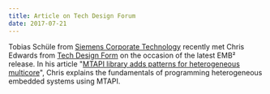 ```yaml
---
title: Article on Tech Design Forum
date: 2017-07-21
---
```

Tobias Schüle from [Siemens Corporate Technology](https://www.siemens.com/global/en/home/company/innovation/corporate-technology.html) recently met Chris Edwards from [Tech Design Form](http://www.techdesignforums.com/) on the occasion of the latest EMB² release. In his article "[MTAPI library adds patterns for heterogeneous multicore](http://www.techdesignforums.com/blog/2017/07/18/embb-mtapi-library-patterns-for-heterogeneous-multicore/)", Chris explains the fundamentals of programming heterogeneous embedded systems using MTAPI.





